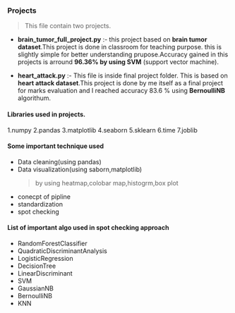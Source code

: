 ### Projects
> This file contain two projects.
  - **brain_tumor_full_project.py** :- this project based on **brain tumor dataset**.This project is done in classroom for teaching purpose.
  this is slightly simple for better understanding prupose.Accuracy gained in this projects is arround **96.36% by using SVM** (support vector machine).
  
  - **heart_attack.py** :- This file is inside final project folder. This is based on **heart attack dataset**.This project is done by me itself as a final project for marks evaluation and I reached accuracy 83.6 % using **BernoulliNB** algorithum.
  
  
 #### Libraries used in projects.
  1.numpy
  2.pandas
  3.matplotlib
  4.seaborn
  5.sklearn
  6.time
  7.joblib
  
  
#### Some important technique used
  - Data cleaning(using pandas)
  - Data visualization(using saborn,matplotlib)
    > by using heatmap,colobar map,histogrm,box plot
  - conecpt of pipline
  - standardization
  - spot checking
  
  
#### List of important algo used in spot checking approach
  - RandomForestClassifier
  - QuadraticDiscriminantAnalysis
  - LogisticRegression
  - DecisionTree
  - LinearDiscriminant
  - SVM
  - GaussianNB
  - BernoulliNB
  - KNN
    
